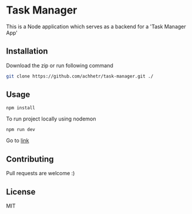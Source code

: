 # Task Manager

This is a Node application which serves as a backend for a 'Task Manager App'

## Installation

Download the zip or run following command

```bash
git clone https://github.com/achhetr/task-manager.git ./
```

## Usage

```
npm install
```

To run project locally using nodemon

```
npm run dev
```

Go to [link](http://localhost:3000/)

## Contributing

Pull requests are welcome :)

## License

MIT
